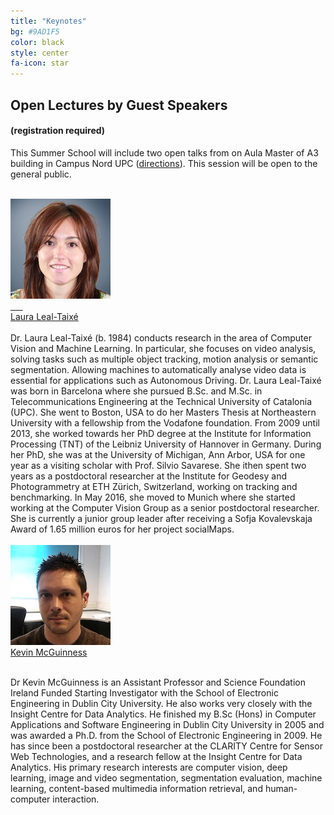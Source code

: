 ```yaml
---
title: "Keynotes"
bg: #9AD1F5
color: black
style: center
fa-icon: star
---
```


## Open Lectures by Guest Speakers 
#### (registration required)

This Summer School will include two open talks from on Aula Master of A3 building in Campus Nord UPC ([directions](http://etsetb.upc.edu/en/school/location-maps)). This session will be open to the general public.
<br>
<br>

<div class="author">
    <a href="https://lealtaixe.github.io/" target="_blank">
      <div class="authorphoto"><img src="img/instructors/LauraLeal-160x160.jpg"></div>
      <div>Laura Leal-Taixé</div>
    </a>
</div>
<br>
Dr. Laura Leal-Taixé (b. 1984) conducts research in the area of Computer Vision and Machine Learning. In particular, she focuses on video analysis, solving tasks such as multiple object tracking, motion analysis or semantic segmentation. Allowing machines to automatically analyse video data is essential for applications such as Autonomous Driving. Dr. Laura Leal-Taixé was born in Barcelona where she pursued B.Sc. and M.Sc. in Telecommunications Engineering at the Technical University of Catalonia (UPC). She went to Boston, USA to do her Masters Thesis at Northeastern University with a fellowship from the Vodafone foundation. From 2009 until 2013, she worked towards her PhD degree at the Institute for Information Processing (TNT) of the Leibniz University of Hannover in Germany. During her PhD, she was at the University of Michigan, Ann Arbor, USA for one year as a visiting scholar with Prof. Silvio Savarese. She ithen spent two years as a postdoctoral researcher at the Institute for Geodesy and Photogrammetry at ETH Zürich, Switzerland, working on tracking and benchmarking. In May 2016, she moved to Munich where she started working at the Computer Vision Group as a senior postdoctoral researcher. She is currently a junior group leader after receiving a Sofja Kovalevskaja Award of 1.65 million euros for her project socialMaps.

<br>
<br>
<div class="author">
    <a href="https://www.insight-centre.org/users/kevin-mcguinness" target="_blank">
      <div class="authorphoto"><img src="img/instructors/Kevin160x160.jpg"></div>
      <div>Kevin McGuinness</div>
    </a>
</div>
<br>

Dr Kevin McGuinness is an Assistant Professor and Science Foundation Ireland Funded Starting Investigator with the School of Electronic Engineering in Dublin City University. He also works very closely with the Insight Centre for Data Analytics. He finished my B.Sc (Hons) in Computer Applications and Software Engineering in Dublin City University in 2005 and was awarded a Ph.D. from the School of Electronic Engineering in 2009. He has since been a postdoctoral researcher at the CLARITY Centre for Sensor Web Technologies, and a research fellow at the Insight Centre for Data Analytics. His primary research interests are computer vision, deep learning, image and video segmentation, segmentation evaluation, machine learning, content-based multimedia information retrieval, and human-computer interaction.
